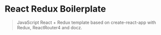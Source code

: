 # React Redux Boilerplate

> JavaScript React + Redux template based on create-react-app with Redux, ReactRouter4 and docz.
